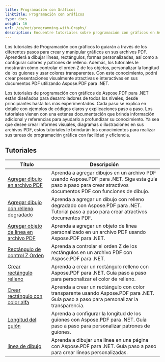```yaml
---
title: Programación con Gráficos
linktitle: Programación con Gráficos
type: docs
weight: 16
url: /es/net/programming-with-Graphs/
description: Encuentre tutoriales sobre programación con gráficos en Aspose.PDF para .NET. Aprenda a crear y personalizar gráficos en sus documentos PDF.
---
```

Los tutoriales de Programación con gráficos lo guiarán a través de los diferentes pasos para crear y manipular gráficos en sus archivos PDF. Aprenderá a dibujar líneas, rectángulos, formas personalizadas, así como a configurar colores y patrones de relleno. Además, los tutoriales le mostrarán cómo controlar el orden Z de los objetos, personalizar la longitud de los guiones y usar colores transparentes. Con este conocimiento, podrá crear presentaciones visualmente atractivas e interactivas en sus documentos PDF utilizando Aspose.PDF para .NET.

Los tutoriales de programación con gráficos de Aspose.PDF para .NET están diseñados para desarrolladores de todos los niveles, desde principiantes hasta los más experimentados. Cada paso se explica en detalle con ejemplos de códigos claros y explicaciones paso a paso. Los tutoriales vienen con una extensa documentación que brinda información adicional y referencias para ayudarlo a profundizar su conocimiento. Ya sea que desee crear informes visuales, diagramas o ilustraciones en sus archivos PDF, estos tutoriales le brindarán los conocimientos para realizar sus tareas de programación gráfica con facilidad y eficiencia.

## Tutoriales
| Título | Descripción |
| --- | --- | 
| [Agregar dibujo en archivo PDF](./add-drawing/) | Aprenda a agregar dibujos en un archivo PDF usando Aspose.PDF para .NET. Siga esta guía paso a paso para crear atractivos documentos PDF con funciones de dibujo. |  
| [Agregar dibujo con relleno degradado](./add-drawing-with-gradient-fill/) | Aprenda a agregar un dibujo con relleno degradado con Aspose.PDF para .NET. Tutorial paso a paso para crear atractivos documentos PDF. |  
| [Agregar objeto de línea en archivo PDF](./add-line-object/) | Aprenda a agregar un objeto de línea personalizado en un archivo PDF usando Aspose.PDF para .NET. |  
| [Rectángulo de control Z Orden](./control-rectangle-z-order/) | Aprenda a controlar el orden Z de los rectángulos en un archivo PDF con Aspose.PDF para .NET.  |  
| [Crear rectángulo relleno](./create-filled-rectangle/) | Aprenda a crear un rectángulo relleno con Aspose.PDF para .NET. Guía paso a paso para personalizar el color de relleno. |  
| [Crear rectángulo con color alfa](./create-rectangle-with-alpha-color/) | Aprenda a crear un rectángulo con color transparente usando Aspose.PDF para .NET. Guía paso a paso para personalizar la transparencia. |  
| [Longitud del guión](./dash-length/) | Aprenda a configurar la longitud de los guiones con Aspose.PDF para .NET. Guía paso a paso para personalizar patrones de guiones. |  
| [línea de dibujo](./drawing-line/) | Aprenda a dibujar una línea en una página con Aspose.PDF para .NET. Guía paso a paso para crear líneas personalizadas. |  